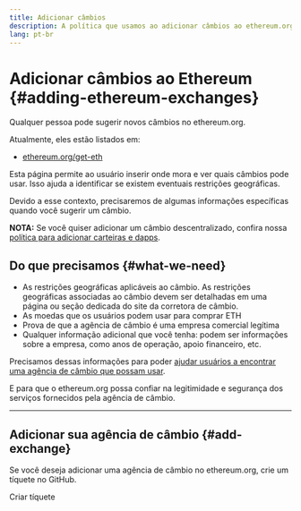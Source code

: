 ```yaml
---
title: Adicionar câmbios
description: A política que usamos ao adicionar câmbios ao ethereum.org
lang: pt-br
---
```


# Adicionar câmbios ao Ethereum {#adding-ethereum-exchanges}

Qualquer pessoa pode sugerir novos câmbios no ethereum.org.

Atualmente, eles estão listados em:

- [ethereum.org/get-eth](/get-eth/)

Esta página permite ao usuário inserir onde mora e ver quais câmbios pode usar. Isso ajuda a identificar se existem eventuais restrições geográficas.

Devido a esse contexto, precisaremos de algumas informações específicas quando você sugerir um câmbio.

**NOTA:** Se você quiser adicionar um câmbio descentralizado, confira nossa [política para adicionar carteiras e dapps](/contributing/adding-products/).

## Do que precisamos {#what-we-need}

- As restrições geográficas aplicáveis ao câmbio. As restrições geográficas associadas ao câmbio devem ser detalhadas em uma página ou seção dedicada do site da corretora de câmbio.
- As moedas que os usuários podem usar para comprar ETH
- Prova de que a agência de câmbio é uma empresa comercial legítima
- Qualquer informação adicional que você tenha: podem ser informações sobre a empresa, como anos de operação, apoio financeiro, etc.

Precisamos dessas informações para poder [ajudar usuários a encontrar uma agência de câmbio que possam usar](/get-eth/#country-picker).

E para que o ethereum.org possa confiar na legitimidade e segurança dos serviços fornecidos pela agência de câmbio.

---

## Adicionar sua agência de câmbio {#add-exchange}

Se você deseja adicionar uma agência de câmbio no ethereum.org, crie um tíquete no GitHub.

<ButtonLink to="https://github.com/ethereum/ethereum-org-website/issues/new?assignees=&labels=content+%3Afountain_pen%3A&template=suggest_exchange.yaml">
  Criar tíquete
</ButtonLink>
